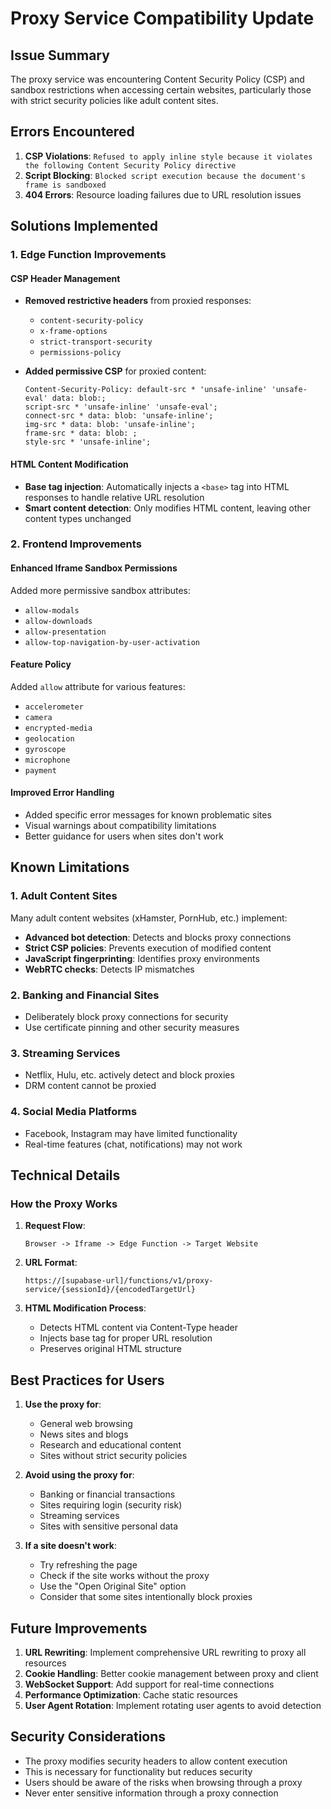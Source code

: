 # Proxy Service Compatibility Update

## Issue Summary
The proxy service was encountering Content Security Policy (CSP) and sandbox restrictions when accessing certain websites, particularly those with strict security policies like adult content sites.

## Errors Encountered
1. **CSP Violations**: `Refused to apply inline style because it violates the following Content Security Policy directive`
2. **Script Blocking**: `Blocked script execution because the document's frame is sandboxed`
3. **404 Errors**: Resource loading failures due to URL resolution issues

## Solutions Implemented

### 1. Edge Function Improvements

#### CSP Header Management
- **Removed restrictive headers** from proxied responses:
  - `content-security-policy`
  - `x-frame-options`
  - `strict-transport-security`
  - `permissions-policy`
  
- **Added permissive CSP** for proxied content:
  ```
  Content-Security-Policy: default-src * 'unsafe-inline' 'unsafe-eval' data: blob:; 
  script-src * 'unsafe-inline' 'unsafe-eval'; 
  connect-src * data: blob: 'unsafe-inline'; 
  img-src * data: blob: 'unsafe-inline'; 
  frame-src * data: blob: ; 
  style-src * 'unsafe-inline';
  ```

#### HTML Content Modification
- **Base tag injection**: Automatically injects a `<base>` tag into HTML responses to handle relative URL resolution
- **Smart content detection**: Only modifies HTML content, leaving other content types unchanged

### 2. Frontend Improvements

#### Enhanced Iframe Sandbox Permissions
Added more permissive sandbox attributes:
- `allow-modals`
- `allow-downloads`
- `allow-presentation`
- `allow-top-navigation-by-user-activation`

#### Feature Policy
Added `allow` attribute for various features:
- `accelerometer`
- `camera`
- `encrypted-media`
- `geolocation`
- `gyroscope`
- `microphone`
- `payment`

#### Improved Error Handling
- Added specific error messages for known problematic sites
- Visual warnings about compatibility limitations
- Better guidance for users when sites don't work

## Known Limitations

### 1. Adult Content Sites
Many adult content websites (xHamster, PornHub, etc.) implement:
- **Advanced bot detection**: Detects and blocks proxy connections
- **Strict CSP policies**: Prevents execution of modified content
- **JavaScript fingerprinting**: Identifies proxy environments
- **WebRTC checks**: Detects IP mismatches

### 2. Banking and Financial Sites
- Deliberately block proxy connections for security
- Use certificate pinning and other security measures

### 3. Streaming Services
- Netflix, Hulu, etc. actively detect and block proxies
- DRM content cannot be proxied

### 4. Social Media Platforms
- Facebook, Instagram may have limited functionality
- Real-time features (chat, notifications) may not work

## Technical Details

### How the Proxy Works
1. **Request Flow**:
   ```
   Browser -> Iframe -> Edge Function -> Target Website
   ```

2. **URL Format**:
   ```
   https://[supabase-url]/functions/v1/proxy-service/{sessionId}/{encodedTargetUrl}
   ```

3. **HTML Modification Process**:
   - Detects HTML content via Content-Type header
   - Injects base tag for proper URL resolution
   - Preserves original HTML structure

## Best Practices for Users

1. **Use the proxy for**:
   - General web browsing
   - News sites and blogs
   - Research and educational content
   - Sites without strict security policies

2. **Avoid using the proxy for**:
   - Banking or financial transactions
   - Sites requiring login (security risk)
   - Streaming services
   - Sites with sensitive personal data

3. **If a site doesn't work**:
   - Try refreshing the page
   - Check if the site works without the proxy
   - Use the "Open Original Site" option
   - Consider that some sites intentionally block proxies

## Future Improvements

1. **URL Rewriting**: Implement comprehensive URL rewriting to proxy all resources
2. **Cookie Handling**: Better cookie management between proxy and client
3. **WebSocket Support**: Add support for real-time connections
4. **Performance Optimization**: Cache static resources
5. **User Agent Rotation**: Implement rotating user agents to avoid detection

## Security Considerations

- The proxy modifies security headers to allow content execution
- This is necessary for functionality but reduces security
- Users should be aware of the risks when browsing through a proxy
- Never enter sensitive information through a proxy connection 